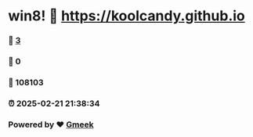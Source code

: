 # win8! :link: https://koolcandy.github.io 
### :page_facing_up: [3](https://koolcandy.github.io/tag.html) 
### :speech_balloon: 0 
### :hibiscus: 108103 
### :alarm_clock: 2025-02-21 21:38:34 
### Powered by :heart: [Gmeek](https://github.com/Meekdai/Gmeek)
